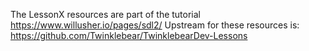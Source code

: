 The LessonX resources are part of the tutorial https://www.willusher.io/pages/sdl2/
Upstream for these resources is: https://github.com/Twinklebear/TwinklebearDev-Lessons
